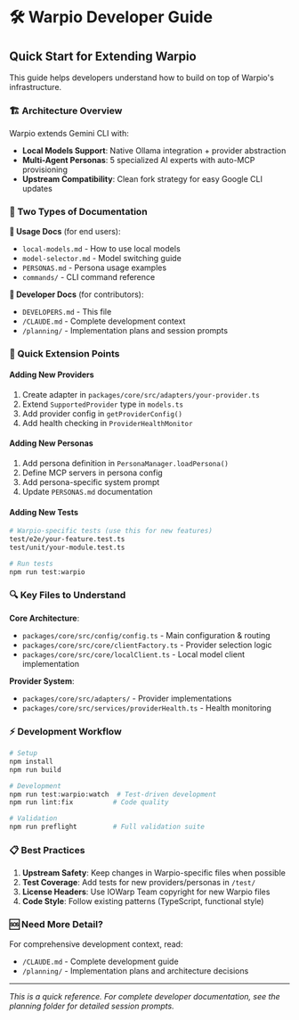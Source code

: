 # 🛠️ Warpio Developer Guide

## Quick Start for Extending Warpio

This guide helps developers understand how to build on top of Warpio's infrastructure.

### 🏗️ Architecture Overview

Warpio extends Gemini CLI with:
- **Local Models Support**: Native Ollama integration + provider abstraction
- **Multi-Agent Personas**: 5 specialized AI experts with auto-MCP provisioning
- **Upstream Compatibility**: Clean fork strategy for easy Google CLI updates

### 🎯 Two Types of Documentation

**📖 Usage Docs** (for end users):
- `local-models.md` - How to use local models
- `model-selector.md` - Model switching guide
- `PERSONAS.md` - Persona usage examples
- `commands/` - CLI command reference

**🔧 Developer Docs** (for contributors):
- `DEVELOPERS.md` - This file
- `/CLAUDE.md` - Complete development context
- `/planning/` - Implementation plans and session prompts

### 🚀 Quick Extension Points

#### Adding New Providers
1. Create adapter in `packages/core/src/adapters/your-provider.ts`
2. Extend `SupportedProvider` type in `models.ts`
3. Add provider config in `getProviderConfig()`
4. Add health checking in `ProviderHealthMonitor`

#### Adding New Personas
1. Add persona definition in `PersonaManager.loadPersona()`
2. Define MCP servers in persona config
3. Add persona-specific system prompt
4. Update `PERSONAS.md` documentation

#### Adding New Tests
```bash
# Warpio-specific tests (use this for new features)
test/e2e/your-feature.test.ts
test/unit/your-module.test.ts

# Run tests
npm run test:warpio
```

### 🔍 Key Files to Understand

**Core Architecture**:
- `packages/core/src/config/config.ts` - Main configuration & routing
- `packages/core/src/core/clientFactory.ts` - Provider selection logic
- `packages/core/src/core/localClient.ts` - Local model client implementation

**Provider System**:
- `packages/core/src/adapters/` - Provider implementations
- `packages/core/src/services/providerHealth.ts` - Health monitoring

### ⚡ Development Workflow

```bash
# Setup
npm install
npm run build

# Development
npm run test:warpio:watch  # Test-driven development
npm run lint:fix          # Code quality

# Validation  
npm run preflight         # Full validation suite
```

### 📋 Best Practices

1. **Upstream Safety**: Keep changes in Warpio-specific files when possible
2. **Test Coverage**: Add tests for new providers/personas in `/test/`
3. **License Headers**: Use IOWarp Team copyright for new Warpio files
4. **Code Style**: Follow existing patterns (TypeScript, functional style)

### 🆘 Need More Detail?

For comprehensive development context, read:
- `/CLAUDE.md` - Complete development guide
- `/planning/` - Implementation plans and architecture decisions

---

*This is a quick reference. For complete developer documentation, see the planning folder for detailed session prompts.*